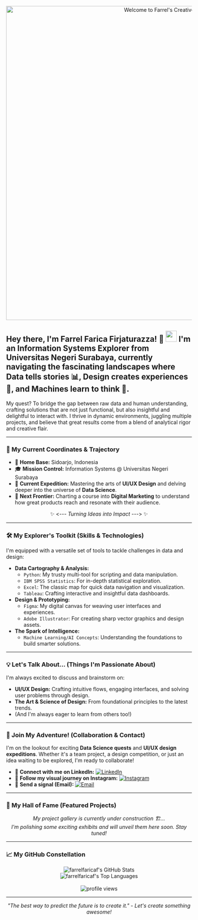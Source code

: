<p align="center">
  <img src="cover-banner.png" alt="Welcome to Farrel's Creative Hub!" width="850"/>
  </p>

## Hey there, I'm Farrel Farica Firjaturazza! 👋 <img src="https://media.giphy.com/media/L1R1tvI9svkIWwpVYr/giphy.gif" width="30px"> I'm an **Information Systems Explorer** from **Universitas Negeri Surabaya**, currently navigating the fascinating landscapes where **Data tells stories 📊, Design creates experiences 🎨, and Machines learn to think 🧠.**

My quest? To bridge the gap between raw data and human understanding, crafting solutions that are not just functional, but also insightful and delightful to interact with. I thrive in dynamic environments, juggling multiple projects, and believe that great results come from a blend of analytical rigor and creative flair.

---

### 🚀 My Current Coordinates & Trajectory

* 📍 **Home Base:** Sidoarjo, Indonesia
* 🎓 **Mission Control:** Information Systems @ Universitas Negeri Surabaya
* 🧭 **Current Expedition:** Mastering the arts of **UI/UX Design** and delving deeper into the universe of **Data Science**.
* 🔭 **Next Frontier:** Charting a course into **Digital Marketing** to understand how great products reach and resonate with their audience.

<p align="center">
  ✨ <<i>--- Turning Ideas into Impact ---</i>> ✨
</p>

---

### 🛠️ My Explorer's Toolkit (Skills & Technologies)

I'm equipped with a versatile set of tools to tackle challenges in data and design:

* **Data Cartography & Analysis:**
    * `Python`: My trusty multi-tool for scripting and data manipulation.
    * `IBM SPSS Statistics`: For in-depth statistical exploration.
    * `Excel`: The classic map for quick data navigation and visualization.
    * `Tableau`: Crafting interactive and insightful data dashboards.
* **Design & Prototyping:**
    * `Figma`: My digital canvas for weaving user interfaces and experiences.
    * `Adobe Illustrator`: For creating sharp vector graphics and design assets.
* **The Spark of Intelligence:**
    * `Machine Learning/AI Concepts`: Understanding the foundations to build smarter solutions.

---

### 💡 Let's Talk About... (Things I'm Passionate About)

I'm always excited to discuss and brainstorm on:
* **UI/UX Design:** Crafting intuitive flows, engaging interfaces, and solving user problems through design.
* **The Art & Science of Design:** From foundational principles to the latest trends.
* (And I'm always eager to learn from others too!)

---

### 🤝 Join My Adventure! (Collaboration & Contact)

I'm on the lookout for exciting **Data Science quests** and **UI/UX design expeditions**. Whether it's a team project, a design competition, or just an idea waiting to be explored, I'm ready to collaborate!

* 🔗 **Connect with me on LinkedIn:** [![LinkedIn](https://img.shields.io/badge/LinkedIn-farrel--farica--firjaturazza-0077B5?style=flat-square&logo=linkedin&logoColor=white)](https://www.linkedin.com/in/farrel-farica-firjaturazza/)
* 📸 **Follow my visual journey on Instagram:** [![Instagram](https://img.shields.io/badge/Instagram-farrelkenzie8-E4405F?style=flat-square&logo=instagram&logoColor=white)](https://www.instagram.com/farrelkenzie8/)
* 📧 **Send a signal (Email):** [![Email](https://img.shields.io/badge/Email-farrelfaricafirjaturazza@gmail.com-D14836?style=flat-square&logo=gmail&logoColor=white)](mailto:farrelfaricafirjaturazza@gmail.com)

---

### 🌟 My Hall of Fame (Featured Projects)

<p align="center">
  <i>My project gallery is currently under construction 🏗️...<br>
  I'm polishing some exciting exhibits and will unveil them here soon. Stay tuned!</i>
</p>

---

### 📈 My GitHub Constellation

<p align="center">
  <img src="https://github-readme-stats.vercel.app/api?username=farrelfaricaf&show_icons=true&theme=dracula&rank_icon=github&count_private=true&hide_border=true" alt="farrelfaricaf's GitHub Stats" />
  <br/>
  <img src="https://github-readme-stats.vercel.app/api/top-langs/?username=farrelfaricaf&layout=compact&theme=dracula&hide_border=true" alt="farrelfaricaf's Top Languages" />
  <br/><br/>
  <img src="https://komarev.com/ghpvc/?username=farrelfaricaf&label=Profile%20Explorers&color=blueviolet&style=flat-square" alt="profile views" />
</p>

---
<p align="center">
  <i>"The best way to predict the future is to create it." - Let's create something awesome!</i>
</p>
